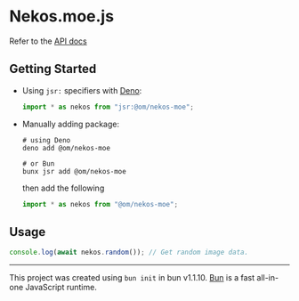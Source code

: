# Nekos.moe.js

Refer to the [API docs](https://docs.nekos.moe)

## Getting Started

- Using `jsr:` specifiers with [Deno](https://deno.com):

  ```js
  import * as nekos from "jsr:@om/nekos-moe";
  ```

- Manually adding package:

  ```console
  # using Deno
  deno add @om/nekos-moe

  # or Bun
  bunx jsr add @om/nekos-moe 
  ```

  then add the following

  ```js
  import * as nekos from "@om/nekos-moe";
  ```

## Usage

```js
console.log(await nekos.random()); // Get random image data.
```

---

This project was created using `bun init` in bun v1.1.10. [Bun](https://bun.sh) is a fast all-in-one JavaScript runtime.

